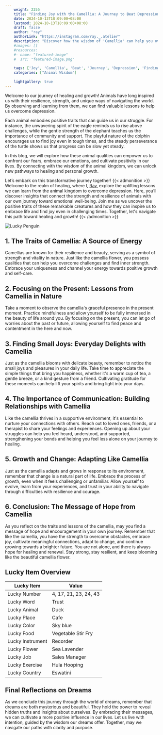 ```yaml
---
    weight: 2355
    title: "Finding Joy with the Camellia: A Journey to Beat Depression"  # Assuming 'title' column exists
    date: 2024-10-13T18:09:00+08:00
    lastmod: 2024-10-13T18:09:00+08:00
    draft: false
    author: "ray"
    authorLink: "https://instagram.com/ray._.atelier"
    description: "Discover how the wisdom of 'Camellia' can help you overcome depression and find joy in your life journey."
    #images: []
    #resources:
    #- name: "featured-image"
    #  src: "featured-image.png"
    
    tags: ['Joy', 'Camellia', 'Beat', 'Journey', 'Depression', 'Finding']
    categories: ["Animal Wisdom"]
    
    lightgallery: true
---
```

    
Welcome to our journey of healing and growth! Animals have long inspired us with their resilience, strength, and unique ways of navigating the world. By observing and learning from them, we can find valuable lessons to help us overcome depression.

Each animal embodies positive traits that can guide us in our struggle. For instance, the unwavering spirit of the eagle reminds us to rise above challenges, while the gentle strength of the elephant teaches us the importance of community and support. The playful nature of the dolphin encourages us to find joy even in tough times, and the steady perseverance of the turtle shows us that progress can be slow yet steady.

In this blog, we will explore how these animal qualities can empower us to confront our fears, embrace our emotions, and cultivate positivity in our lives. By connecting with the wisdom of the animal kingdom, we can unlock new pathways to healing and personal growth.

Let’s embark on this transformative journey together!
{{< admonition >}}
Welcome to the realm of healing, where I, [Ray](https://instagram.com/ray._.atelier), explore the uplifting lessons we can learn from the animal kingdom to overcome depression. Here, you’ll discover insights that connect the strength and resilience of animals with our own journey toward emotional well-being. Join me as we uncover the positive traits of these remarkable creatures and how they can inspire us to embrace life and find joy even in challenging times. Together, let's navigate this path toward healing and growth!
{{< /admonition >}}

![Lucky Penguin](https://cdn.pixabay.com/photo/2024/09/07/02/34/penguins-9028827_1280.jpg "Lucky Penguin")

## 1. The Traits of Camellia: A Source of Energy
Camellias are known for their resilience and beauty, serving as a symbol of strength and vitality in nature. Just like the camellia flower, you possess qualities that can help you overcome challenges and find inner strength. Embrace your uniqueness and channel your energy towards positive growth and self-care.

## 2. Focusing on the Present: Lessons from Camellia in Nature
Take a moment to observe the camellia's graceful presence in the present moment. Practice mindfulness and allow yourself to be fully immersed in the beauty of life around you. By focusing on the present, you can let go of worries about the past or future, allowing yourself to find peace and contentment in the here and now.

## 3. Finding Small Joys: Everyday Delights with Camellia
Just as the camellia blooms with delicate beauty, remember to notice the small joys and pleasures in your daily life. Take time to appreciate the simple things that bring you happiness, whether it's a warm cup of tea, a gentle breeze, or a kind gesture from a friend. Cultivating gratitude for these moments can help lift your spirits and bring light into your days.

## 4. The Importance of Communication: Building Relationships with Camellia
Like the camellia thrives in a supportive environment, it's essential to nurture your connections with others. Reach out to loved ones, friends, or a therapist to share your feelings and experiences. Opening up about your struggles can help you feel heard, understood, and supported, strengthening your bonds and helping you feel less alone on your journey to healing.

## 5. Growth and Change: Adapting Like Camellia
Just as the camellia adapts and grows in response to its environment, remember that change is a natural part of life. Embrace the process of growth, even when it feels challenging or unfamiliar. Allow yourself to evolve, learn from your experiences, and trust in your ability to navigate through difficulties with resilience and courage.

## 6. Conclusion: The Message of Hope from Camellia
As you reflect on the traits and lessons of the camellia, may you find a message of hope and encouragement in your own journey. Remember that like the camellia, you have the strength to overcome obstacles, embrace joy, cultivate meaningful connections, adapt to change, and continue growing towards a brighter future. You are not alone, and there is always hope for healing and renewal. Stay strong, stay resilient, and keep blooming like the beautiful camellia flower.


## Lucky Item Overview
| Lucky Item          | Value              |
|---------------|--------------------|
| Lucky Number        | 4, 17, 21, 23, 24, 43  |
| Lucky Word          | Trust |
| Lucky Animal        | Duck |
| Lucky Place         | Cafe     |
| Lucky Color         | Sky blue     |
| Lucky Food          | Vegetable Stir Fry      |
| Lucky Instrument    | Recorder |
| Lucky Flower        | Sea Lavender    |
| Lucky Job           | Sales Manager       |
| Lucky Exercise      | Hula Hooping  |
| Lucky Country       | Eswatini    |


##  Final Reflections on Dreams

As we conclude this journey through the world of dreams, remember that dreams are both mysterious and beautiful. They hold the power to reveal hidden truths and insights about ourselves. By embracing their messages, we can cultivate a more positive influence in our lives. Let us live with intention, guided by the wisdom our dreams offer. Together, may we navigate our paths with clarity and purpose.
